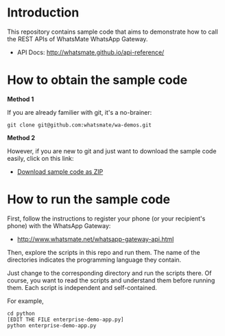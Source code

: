 # Introduction

This repository contains sample code that aims to demonstrate how to call the REST APIs of WhatsMate WhatsApp Gateway.

* API Docs: http://whatsmate.github.io/api-reference/


# How to obtain the sample code

**Method 1**

If you are already familier with git, it's a no-brainer:

`git clone git@github.com:whatsmate/wa-demos.git`

**Method 2**

However, if you are new to git and just want to download the sample code easily, click on this link:

 * [Download sample code as ZIP](https://github.com/whatsmate/wa-demos/archive/master.zip)


# How to run the sample code

First, follow the instructions to register your phone (or your recipient's phone) with the WhatsApp Gateway:

* http://www.whatsmate.net/whatsapp-gateway-api.html

Then, explore the scripts in this repo and run them. The name of the directories indicates the programming language they contain.

Just change to the corresponding directory and run the scripts there. Of course, you want to read the scripts and understand them before running them. Each script is independent and self-contained.

For example,

```
cd python
[EDIT THE FILE enterprise-demo-app.py]
python enterprise-demo-app.py
```

